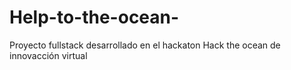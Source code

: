 # Help-to-the-ocean-
Proyecto fullstack desarrollado en el hackaton Hack the ocean de innovacción virtual
